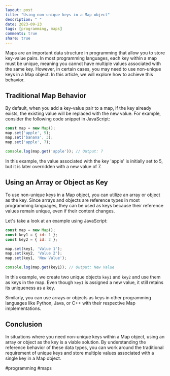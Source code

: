 ```yaml
---
layout: post
title: "Using non-unique keys in a Map object"
description: " "
date: 2023-09-23
tags: [programming, maps]
comments: true
share: true
---
```


Maps are an important data structure in programming that allow you to store key-value pairs. In most programming languages, each key within a map must be unique, meaning you cannot have multiple values associated with the same key. However, in certain cases, you may need to use non-unique keys in a Map object. In this article, we will explore how to achieve this behavior.

## Traditional Map Behavior

By default, when you add a key-value pair to a map, if the key already exists, the existing value will be replaced with the new value. For example, consider the following code snippet in JavaScript:

```javascript
const map = new Map();
map.set('apple', 5);
map.set('banana', 3);
map.set('apple', 7);

console.log(map.get('apple')); // Output: 7
```

In this example, the value associated with the key 'apple' is initially set to 5, but it is later overridden with a new value of 7.

## Using an Array or Object as Key

To use non-unique keys in a Map object, you can utilize an array or object as the key. Since arrays and objects are reference types in most programming languages, they can be used as keys because their reference values remain unique, even if their content changes.

Let's take a look at an example using JavaScript:

```javascript
const map = new Map();
const key1 = { id: 1 };
const key2 = { id: 2 };

map.set(key1, 'Value 1');
map.set(key2, 'Value 2');
map.set(key1, 'New Value');

console.log(map.get(key1)); // Output: New Value
```

In this example, we create two unique objects `key1` and `key2` and use them as keys in the map. Even though `key1` is assigned a new value, it still retains its uniqueness as a key.

Similarly, you can use arrays or objects as keys in other programming languages like Python, Java, or C++ with their respective Map implementations.

## Conclusion

In situations where you need non-unique keys within a Map object, using an array or object as the key is a viable solution. By understanding the reference behavior of these data types, you can work around the traditional requirement of unique keys and store multiple values associated with a single key in a Map object.

#programming #maps